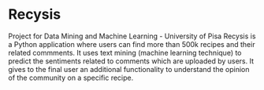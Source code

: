 # Recysis

Project for Data Mining and Machine Learning - University of Pisa
Recysis is a Python application where users can find more than 500k recipes and their related commments. 
It uses text mining (machine learning technique) to predict the sentiments related to comments which are uploaded by users.
It gives to the final user an additional functionality to understand the opinion of the community on a specific recipe.
